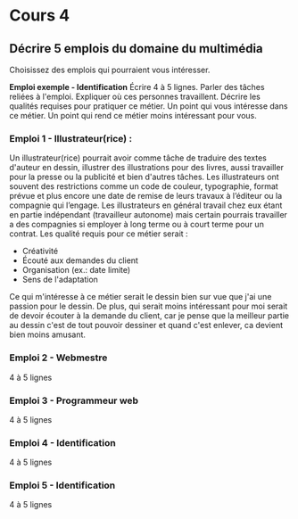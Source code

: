 # Cours 4
## Décrire 5 emplois du domaine du multimédia
Choisissez des emplois qui pourraient vous intéresser. 

**Emploi exemple - Identification**
Écrire 4 à 5 lignes. Parler des tâches reliées à l'emploi. Expliquer où ces personnes travaillent. Décrire les qualités requises pour pratiquer ce métier. Un point qui vous intéresse dans ce métier. Un point qui rend ce métier moins intéressant pour vous.  

### Emploi 1 - Illustrateur(rice) :

Un illustrateur(rice) pourrait avoir comme tâche de traduire des textes d'auteur en dessin, illustrer des illustrations pour des livres, aussi travailler pour la presse ou la publicité et bien d'autres tâches. Les illustrateurs ont souvent des restrictions comme un code de couleur, typographie, format prévue et plus encore une date de remise de leurs travaux à l’éditeur ou la compagnie qui l’engage. Les illustrateurs en général travail chez eux étant en partie indépendant (travailleur autonome) mais certain pourrais travailler a des compagnies si employer à long terme ou à court terme pour un contrat. Les qualité requis pour ce métier serait :

* Créativité
* Écouté aux demandes du client
* Organisation (ex.: date limite)
* Sens de l'adaptation

Ce qui m'intéresse à ce métier serait le dessin bien sur vue que j'ai une passion pour le dessin. De plus, qui serait moins intéressant pour moi serait de devoir écouter à la demande du client, car je pense que la meilleur partie au dessin c'est de tout pouvoir dessiner et quand c'est enlever, ca devient bien moins amusant.


### Emploi 2 - Webmestre
4 à 5 lignes

### Emploi 3 - Programmeur web
4 à 5 lignes 

### Emploi 4 - Identification
4 à 5 lignes

### Emploi 5 - Identification
4 à 5 lignes


